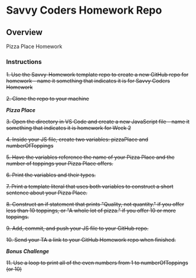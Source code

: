 # Savvy Coders Homework Repo

## Overview
Pizza Place Homework

### Instructions
~~1. Use the Savvy-Homework template repo to create a new GitHub repo for homework - name it something that indicates it is for Savvy Coders Homework~~

~~2. Clone the repo to your machine~~

**_Pizza Place_**

~~3. Open the directory in VS Code and create a new JavaScript file - name it something that indicates it is homework for Week 2~~

~~4. Inside your JS file, create two variables: pizzaPlace and numberOfToppings~~

~~5. Have the variables reference the name of your Pizza Place and the number of toppings your Pizza Place offers.~~

~~6. Print the variables and their types.~~

~~7. Print a template literal that uses both variables to construct a short sentence about your Pizza Place.~~

~~8. Construct an if statement that prints "Quality, not quantity." if you offer less than 10 toppings, or "A whole lot of pizza." if you offer 10 or more toppings.~~

~~9. Add, commit, and push your JS file to your GitHub repo.~~

~~10. Send your TA a link to your GitHub Homework repo when finished.~~

**_Bonus Challenge_**

~~11. Use a loop to print all of the even numbers from 1 to numberOfToppings (or 10)~~

